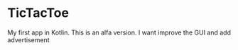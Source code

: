 # TicTacToe
My first app in Kotlin. This is an alfa version. I want improve the GUI and add advertisement
